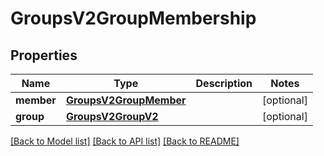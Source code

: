 # GroupsV2GroupMembership

## Properties
Name | Type | Description | Notes
------------ | ------------- | ------------- | -------------
**member** | [**GroupsV2GroupMember**](GroupsV2GroupMember.md) |  | [optional] 
**group** | [**GroupsV2GroupV2**](GroupsV2GroupV2.md) |  | [optional] 

[[Back to Model list]](../README.md#documentation-for-models) [[Back to API list]](../README.md#documentation-for-api-endpoints) [[Back to README]](../README.md)


